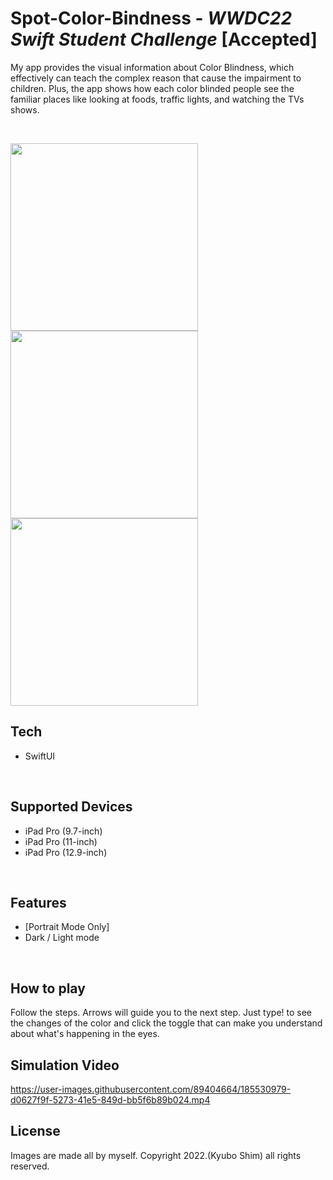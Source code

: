 # Spot-Color-Bindness - _WWDC22 Swift Student Challenge_ [Accepted]

My app provides the visual information about Color Blindness, which effectively can teach the complex reason that cause the impairment to children. Plus, the app shows how each color blinded people see the familiar places like looking at foods, traffic lights, and watching the TVs shows.
  
<br/>

<img src="https://user-images.githubusercontent.com/89404664/185530508-edbd5b96-0d8d-4f5b-9274-2fd16d5272fa.png" width="300"> <img src="https://user-images.githubusercontent.com/89404664/185530532-17187d0c-ee30-45b9-976a-414f75d966d0.png" width="300"> <img src="https://user-images.githubusercontent.com/89404664/185530573-b4ae35cb-ac92-4efd-8046-c795c8bbd9fb.png" width="300">


## Tech
- SwiftUI
<br/>


## Supported Devices 
- iPad Pro (9.7-inch) 
- iPad Pro (11-inch)
- iPad Pro (12.9-inch)
<br/>


## Features
- [Portrait Mode Only]
- Dark / Light mode
<br/>


## How to play
Follow the steps. Arrows will guide you to the next step.
Just type! to see the changes of the color and click the toggle that can make you understand about what's happening in the eyes.
<br/>


## Simulation Video



https://user-images.githubusercontent.com/89404664/185530979-d0627f9f-5273-41e5-849d-bb5f6b89b024.mp4



## License
Images are made all by myself. Copyright 2022.(Kyubo Shim) all rights reserved.


